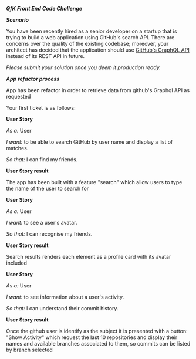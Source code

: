 __*GfK Front End Code Challenge*__

__*Scenario*__

You have been recently hired as a senior developer on a startup that is trying to build a web application using GitHub's search API. There are concerns over the quality of the existing codebase; moreover, your architect has decided that the application should use [GitHub's GraphQL API](https://developer.github.com/v4/) instead of its REST API in future.

*Please submit your solution once you deem it production ready.*

__*App refactor process*__

App has been refactor in order to retrieve data from github's Graphql API as requested

Your first ticket is as follows: 

__User Story__

*As a:* User 

*I want:* to be able to search GitHub by user name and display a list of matches.

*So that:* I can find my friends.

__User Story result__

The app has been built with a feature "search" which allow users to type the name of the user to search for


__User Story__

*As a:* User 

*I want:* to see a user's avatar.

*So that:* I can recognise my friends.

__User Story result__

Search results renders each element as a profile card with its avatar included

__User Story__

*As a:* User 

*I want:* to see information about a user's activity.

*So that:* I can understand their commit history.

__User Story result__

Once the github user is identify as the subject it is presented with a button: "Show Activity" which request the last 10 repositories and display their names and available branches associated to them, so commits can be listed by branch selected






